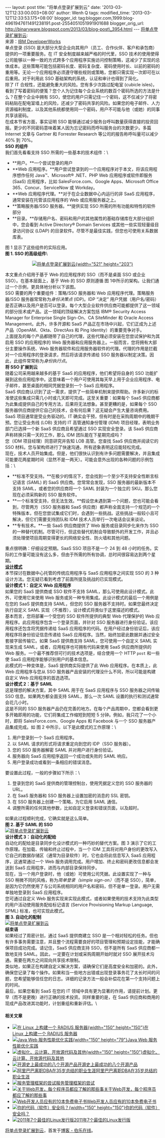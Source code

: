 --- layout: post title: "将单点登录扩展到云" date:
'2013-03-12T12:33:00.003+08:00' author: Wenh Q tags: modified\_time:
'2013-03-12T12:33:53.175+08:00' blogger\_id:
tag:blogger.com,1999:blog-4961947611491238191.post-2554051051991901688
blogger\_orig\_url:
http://binaryware.blogspot.com/2013/03/blog-post\_3954.html ---
[将单点登录扩展到云](http://blog.jobbole.com/35702/?utm_source=rss&utm_medium=rss&utm_campaign=%25e5%25b0%2586%25e5%258d%2595%25e7%2582%25b9%25e7%2599%25bb%25e5%25bd%2595%25e6%2589%25a9%25e5%25b1%2595%25e5%2588%25b0%25e4%25ba%2591):\
来源：[IBM
DeveloperWorks](http://www.ibm.com/developerworks/cn/cloud/library/cl-singlesignoncloud/index.html)\
单点登录 (SSO)
是大部分大型企业向其用户（员工、合作伙伴、客户和承包商）提供的一项重要服务。在
IT 安全制度越来越严格的时代里，SSO
技术的使用使得公司能够以一种一致的方式跨多个应用程序实施访问控制策略，这减少了实现的总体成本。这些策略可能包括密码长度、密码复杂度、密码使用时长、以前的密码的重用等。无论一个应用程序必须遵守哪些规则或策略，您都只需实现一次即可在以后重用。对于利用此
SSO 基础架构的系统，认证和审计也得到了简化。\
除了 IT 合规性，还能避免重大的风险。您有多少次路过配电室 (cubicle
isles)，看到了写着密码的便笺？您个人为记住每个企业系统的数百个密码所选的方法是什么？在整个企业中拥有
SSO，使您的用户只需记住一个密码，这不仅减少了将密码粘贴在配电室墙上的风险，还减少了密码共享的风险。如果您的电子邮件、人力资源福利制度，以及其他系统都使用同一个密码，用户不可能与他（或她）的同事共享该密码。\
在成本节省方面，事实证明 SSO
能够通过减少服务台呼叫数量获得直接的投资回报。更少的不同密码意味着某人因为忘记密码而呼叫服务台的次数更少。多篇
Internet 文章与 Gartner 和 Forrester Research
等公司的报告称呼叫量可以减少 40% 到 70%。\
**SSO 的组件**\
我们首先看看支持 SSO 所需的一些基本的技术组件：\

-   **用户。**一个尝试登录的用户
-   **Web
    应用程序。**用户尝试登录到的一个应用程序对于本文，将该应用程序想作任何
    Java™、Microsoft® .NET、PHP Web 应用程序或软件即服务 (SaaS)
    应用程序，比如 SalesForce.com、Google Apps、Microsoft Office
    365、Concur、ServiceNow 或 Workday。
-   **Web 应用程序代理。**对于在企业数据中心内运行的非 SaaS
    应用程序，通常安装在托管该应用程序的 Web 或应用服务器之上。
-   **策略服务器/SSO 服务器。**提供实现 SSO
    所需的所有功能和特性的软件部分
-   **目录。**存储用户名、密码和用户的其他属性的基础存储库在大部分组织中，您会看到
    Active Directory® Domain Services
    或其他一些实现轻量级目录访问协议 (LDAP)
    的目录软件。尽管不是最佳实践，但您也可使用关系数据库表。

图 1 显示了这些组件的实际应用。\
**图 1. SSO 的高级组件**\

<div style="text-align: center;">

[![将单点登录扩展到云](http://blog.jobbole.com/wp-content/uploads/2013/03/cloud-sso-01.gif "将单点登录扩展到云"){width="521"
height="203"}](http://blog.jobbole.com/wp-content/uploads/2013/03/cloud-sso-01.gif "将单点登录扩展到云")

</div>

本文重点介绍用于基于 Web 的应用程序的 SSO（而不是桌面 SSO 或企业
SSO）。在基本层面上，基于 Web 的 SSO 原则遵循 图
1中所示的架构。让我们通过一个示例，更具体地分析以下该图。\
SSO 需要的两个重要组件：策略/SSO 服务器和 Web
应用程序代理。策略服务器/SSO 服务器常常称为*身份决策点* (IDP)。IDP
“决定”
用户凭据（用户名/密码）是否正确以及用户是否可以登录。每个大型企业软件供应商可能都提供了这一领域的部分技术或产品。这一领域的顶级解决方案包括
IBM® Security Access Manager for Enterprise Single Sign-On、CA
SiteMinder 和 Oracle Access Management。此外，许多开源和 SaaS
产品正在市场中兴起，它们正成为上述产品（OpenAM、Okta、DirectAxs 和 Ping
Identity）的重要竞争对手。\
上面提及的每个产品都随带了自己的代理，这些代理必须安装在您尝试保护和为其启用
SSO 的应用程序的 Web
服务器和应用服务器上。一般而言，您将拥有大部分主要操作系统、Web
服务器软件和应用服务器软件的代理。代理的作用是拦截对一个应用程序的登录请求，然后将该请求传递给
SSO 服务器以制定决策。因此，此组件常常称为*身份执行点*。\
**将 SSO 扩展到云**\
随着公司采用越来越多的基于 SaaS 的应用程序，他们希望将自身的 SSO
功能扩展到这些应用程序中。这意味着一个用户可使用其每天早上用于企业应用程序、电子邮件，甚至桌面的相同凭据登录到一个
SaaS 应用程序。\
SaaS
供应商认识到了这一需求，提供了一些简单机制来提供帮助。许多新兴的标准使这些集成只需几小时或几天即可完成。这至关重要：如果每个
SaaS
供应商都为此集成提供自己的专用方法，后果将无法想象。甚至更糟的是，如果每个
SSO
服务器供应商提供它自己的技术，会有何后果？这无疑会产生大量咨询费用。\
SaaS 项目通常是受业务驱动的。IT
确实会干预，但有时是在采购周期中的晚期干预。您让受业务线 (LOB) 支持的 IT
高管通知身份管理 (IDM) 项目经理，表明业务部门已选择一个新 SaaS
供应商且希望通过 SSO 实现安全登录。该 SaaS
供应商声称转换只需一天的工作，那么 IDM 团队能在下星期完成吗？\
您（IDM 项目经理）同意研究并告知 LOB 高管。您查找 SaaS 供应商并阅读它的
SSO 材料。您与架构师进行了快速沟通，所有迹象表明这应能轻松完成。\
现在，技术人员开始集成。但是，他们很快认识到有许多问题需要解决，并且集成可能要花两星期时间（显然不是一两天）。可能会意外出现的各种问题的示例包括：\

-   **标准不受支持。**在极少的情况下，您会找到一个至少不支持安全性断言标记语言 (SAML)
    的 SaaS 供应商。您常常会发现，SSO 服务器的最新版本不支持
    SAML，或者您的供应商将一个 SAML 封装为一个独立的
    SKU。那么您现在必须采购新的 SSO 服务软件。
-   **一个标准受支持，但无法生效。**假设您未遇到第一个问题，您也可能会看到，尽管两方（SSO
    服务器和 SaaS
    供应商）都声称全面支持一个规范的一个特殊版本，但在您尝试集成它们时，会遇到一些挑战。这些挑战一般较小且可解决，但它们需要支持团队和
    IDM 技术人员举行一次电话会议来谈论。
-   **专有技术。**一些 SaaS 供应商提供了 Web 服务或目录同步化来作为 SSO
    的一种替代机制。尽管可行，但这些替代机制会导致额外的开发工作，并且必须处理使项目周期变得更长的网络安全性、防火墙和其他问题。

重点很明确：仔细设定预期。SaaS SSO 项目不是一个 24 到 48
小时的任务。实际的工作量可能没有这么多，但由于所需的所有协调，总时间很容易达到两个星期。\
**[设计模式](http://www.amazon.cn/gp/product/B001130JN8/ref=as_li_qf_sp_asin_il_tl?ie=UTF8&tag=vastwork-23&linkCode=as2&camp=536&creative=3200&creativeASIN=B001130JN8 "设计模式:可复用面向对象软件的基础")**\
本节探讨在数据中心托管的传统应用程序与 SaaS 应用程序之间实现 SSO 的 3
种设计方法。您无疑已看到考虑了前面所提及挑战的已实现模式。\
**设计模式 1：自定义 Web 应用程序**\
如果您的 SaaS 提供商或 SSO 软件不支持
SAML，那么可使用此设计模式。此外，可使用它来使用 Web
服务或另一种专用集成。此设计模式的最后一个用例是在您的 SaaS 提供商支持
SAML，但您的 SSO 服务器不支持时。如果您最终决定执行自定义 SAML
实现（不推荐），设计模式将类似于这里描述的模式。\
基本而言，您将部署一个受您的 SSO 软件所提供的典型 Web 代理保护的 Web
应用程序。此应用程序包含一个登录页面，并针对 SSO
服务器进行身份验证。该应用程序还包含将凭据传递给 SaaS
应用程序的代码。在用户经过身份验证后，该应用程序将身份验证信息传递给
SaaS 应用程序。当然，始终加密此数据并通过安全套接字层传输它。如果 SaaS
提供商支持 SAML，您可使用一个自定义 SAML 实现来生成
SAML，或者，应用程序也可拥有代码来使用 SaaS 供应商所提供的 Web
服务。一个最不推荐但可行的技术选项是，结合使用一个 HTTP `post` 和一些使
SaaS 应用程序能够识别用户的基本信息。\
此模式的一种变体是，SaaS 提供商实际提供了此 Web 应用程序。在本质上，此
Web 应用程序与您从 SSO
服务器产品安装的代理没什么不同，所以可能是构建自定义 Web
应用程序的首选选项。\
**设计模式 2：基于 SAML**\
这是理想的解决方案，其中 SAML 用于在 SaaS 应用程序与 SSO 服务器之间传输
SSO 信息。如果两方都全面支持 SAML，那么一次 SAML
设置的执行和测试通常会花几小时。\
这是不同的 SSO
服务器产品仍在完善的地方。在每个产品周期中，您都会看到更多开箱即用的功能，它们将集成工作缩短到短短
5 分钟。例如，我只花了一个小时，即将 SalesForce.com、Google Apps 和
Facebook 与一个 SSO 服务器产品集成完成。如 图
2 中所示，以下是此模式的工作原理：\

1.  用户登录到一个 SaaS 应用程序。
2.  以 SAML 请求的形式将请求重定向到您的 IDP（SSO 服务器）。
3.  您的 SSO 服务器解密 SAML 并对用户进行身份验证。
4.  服务器向 SaaS 应用程序返回一个成功或失败的 SAML 响应。
5.  用户登录成功或看到一条相应的错误消息。

要设置此过程，一般的步骤如下所示：\

1.  登录到您的 SaaS 提供商的管理控制台，使用凭据定义您的 SSO 服务器的
    URL。
2.  在 SaaS 服务器和 SSO 服务器上设置加密的消息的 SSL 密钥。
3.  在 SSO 服务器上创建一个策略，为它启用 SAML 通信。
4.  调整所需的任何其他参数，比如自定义登录和错误页面，以及超时。

如果此过程顺利完成，它确实就是这么简单。\
**图 2. 基于 SAML 的 SSO**\
[![将单点登录扩展到云](http://blog.jobbole.com/wp-content/uploads/2013/03/cloud-sso-02.gif "将单点登录扩展到云")](http://blog.jobbole.com/wp-content/uploads/2013/03/cloud-sso-02.gif "将单点登录扩展到云")\
**设计模式 3：自动化的配给**\
自动化的配给是目录同步化设计模式的一种巧妙的替代方案。图
3 演示了它的工作原理。在加载、传输和终止过程中，当一个 IDM
工具将对用户身份的更改写入它自己的数据存储区（通常为目录软件）时，它也会将此信息写入
SaaS 应用程序，这通常通过一个 Web
服务调用完成。用户增加、终止和密码更改信息都会发送到 SaaS
应用程序，进而与内部目录保持同步。\
现在，当一个用户登录时，他（或她）可使用公司凭据。此设置实现了一种与 SSO
稍微不同的风格，称为*简单登录（simple sign-on）*（而不是
SSO），简单，是因为它仍然使用了与公司系统相同的用户名和密码，但不是单一登录。用户无需单独地登录到
SaaS 应用程序。\
您可通过自定义 Web
服务实现来实现此模式，或者如果使用的技术支持为此类型的用户活动使用服务配给标记语言
(Service Provisioning Markup Language, SPML) 标准，也可实现此模式。\
**图 3. 自动化的配制**\
[![将单点登录扩展到云](http://blog.jobbole.com/wp-content/uploads/2013/03/cloud-sso-03.gif "将单点登录扩展到云")](http://blog.jobbole.com/wp-content/uploads/2013/03/cloud-sso-03.gif "将单点登录扩展到云")\
**结束语**\
如果经过了周密计划，通过 SaaS 提供商建立 SSO
是一个相对轻松的任务。但也有许多事务需要注意，并且整个流程需要良好的项目管理和预期设定技能，才能确保项目成功完成。请记住，SaaS
供应商支持 SSO，但不是所有 SaaS 供应商都一致地支持
SAML。因此，一定要在计划或采购周期开始时就对 SSO
展开技术沟通。需要在两方之间双向共享技术限制。\
类似地，如果正在构建自定义解决方案，请确保它们是高度安全和加密的。此外，确保您记录了每个操作。如果和当一些地方出错或出现登录事务花了太长时间的问题，您希望能够信任您的日志。详细的记录方法一般会补偿花在第一个支持问题上的时间。\
最后，如果您看到 SaaS 在您的 IT
领域中具有更为显著的作用，请提前计划。更早（而不是更晚）进行正确的技术投资。同样重要的是，在
SaaS 供应商和商用的现成产品改进其功能时，计划重组和重新评估。\

#### 相关文章

-   [![在 Linux 上构建一个 RADIUS
    服务器](http://blog.jobbole.com/wp-content/uploads/2012/07/wireless-150x150.jpg){width="150"
    height="150"}](http://blog.jobbole.com/23144/)[在 Linux 上构建一个
    RADIUS 服务器](http://blog.jobbole.com/23144/)
-   [![Java Web
    服务性能优化实践](http://blog.jobbole.com/wp-content/uploads/2012/12/image11-150x79.jpg){width="150"
    height="79"}](http://blog.jobbole.com/31599/)[Java Web
    服务性能优化实践](http://blog.jobbole.com/31599/)
-   [![虚拟化、云计算、开放源代码及其他](http://blog.jobbole.com/wp-content/uploads/2012/10/01-Server-virtualization.jpg-150x150.gif){width="150"
    height="150"}](http://blog.jobbole.com/29163/)[虚拟化、云计算、开放源代码及其他](http://blog.jobbole.com/29163/)
-   [![开源史上最成功的八个开源产品](http://blog.jobbole.com/wp-content/uploads/2010/08/opensource-logo.gif)](http://blog.jobbole.com/179/)[开源史上最成功的八个开源产品](http://blog.jobbole.com/179/)
-   [![阿里巴巴离职DBA在35岁总结的职业生涯](http://blog.jobbole.com/wp-content/uploads/2011/11/career-logo.jpg)](http://blog.jobbole.com/17776/)[阿里巴巴离职DBA在35岁总结的职业生涯](http://blog.jobbole.com/17776/)
-   [![服务管理框架的尝试](http://blog.jobbole.com/wp-content/plugins/wordpress-23-related-posts-plugin/static/thumbs/22.jpg)](http://blog.jobbole.com/1227/)[服务管理框架的尝试](http://blog.jobbole.com/1227/)
-   [![关于Web开发，每个程序员都应了解的那些事](http://blog.jobbole.com/wp-content/uploads/2011/10/web-develope-logo.jpg)](http://blog.jobbole.com/9392/)[关于Web开发，每个程序员都应了解的那些事](http://blog.jobbole.com/9392/)
-   [![Web开发人员应有的10本免费电子书](http://blog.jobbole.com/wp-content/uploads/2013/02/free-ebook-for-developers1-150x150.jpg)](http://blog.jobbole.com/956/)[Web开发人员应有的10本免费电子书](http://blog.jobbole.com/956/)
-   [![你的代码（软件）安全吗？](http://blog.jobbole.com/wp-content/uploads/2012/03/Are-You-Practicing-Safe-Coding1-150x150.jpg){width="150"
    height="150"}](http://blog.jobbole.com/16511/)[你的代码（软件）安全吗？](http://blog.jobbole.com/16511/)
-   [![2011年7个最佳的Linux发行版](http://blog.jobbole.com/wp-content/plugins/wordpress-23-related-posts-plugin/static/thumbs/29.jpg)](http://blog.jobbole.com/1236/)[2011年7个最佳的Linux发行版](http://blog.jobbole.com/1236/)

[将单点登录扩展到云](http://blog.jobbole.com/35702/)，首发于[博客 -
伯乐在线](http://blog.jobbole.com/)。
